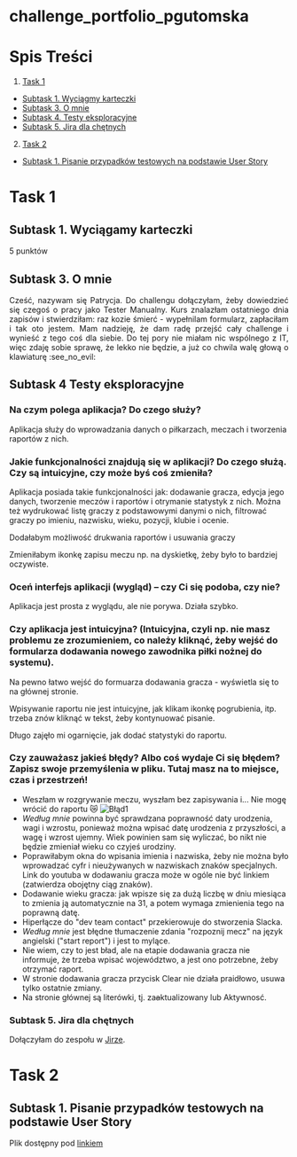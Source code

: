# challenge_portfolio_pgutomska
# Spis Treści


1. [Task 1](#task-1)
* [Subtask 1. Wyciągmy karteczki](#subtask-1-wyciągamy-karteczki)
* [Subtask 3. O mnie](#subtask-3-o-mnie)
* [Subtask 4. Testy eksploracyjne](#subtask-4-testy-eksploracyjne)
* [Subtask 5. Jira dla chętnych](#subtask-5-jira-dla-chętnych)
2. [Task 2](#task-2)
* [Subtask 1. Pisanie przypadków testowych na podstawie User Story](#subtask-1-pisanie-przypadków-testowych-na-podstawie-user-story)

# Task 1
 
## Subtask 1. Wyciągamy karteczki
  
5 punktów
  
## Subtask 3. O mnie
  
<p align="justify">
Cześć, nazywam się Patrycja. Do challengu dołączyłam, żeby dowiedzieć się czegoś o pracy jako Tester Manualny. Kurs znalazłam ostatniego dnia zapisów i stwierdziłam: raz kozie śmierć - wypełnilam formularz, zapłaciłam i tak oto jestem. Mam nadzieję, że dam radę przejść cały challenge i wynieść z tego coś dla siebie. Do tej pory nie miałam nic wspólnego z IT, więc zdaję sobie sprawę, że lekko nie będzie, a już co chwila walę głową o klawiaturę :see_no_evil:
</p>
 
## Subtask 4 Testy eksploracyjne
### Na czym polega aplikacja? Do czego służy?
Aplikacja służy do wprowadzania danych o piłkarzach, meczach i tworzenia raportów z nich. 

### Jakie funkcjonalności znajdują się w aplikacji? Do czego służą. Czy są intuicyjne, czy może byś coś zmieniła?

Aplikacja posiada takie funkcjonalności jak: dodawanie gracza, edycja jego danych, tworzenie meczów i raportów i otrymanie statystyk z nich. Można też wydrukować listę graczy z podstawowymi danymi o nich, filtrować graczy po imieniu, nazwisku, wieku, pozycji, klubie i ocenie.

Dodałabym możliwość drukwania raportów i usuwania graczy

Zmieniłabym ikonkę zapisu meczu np. na dyskietkę, żeby było to bardziej oczywiste.

### Oceń interfejs aplikacji (wygląd) – czy Ci się podoba, czy nie?

Aplikacja jest prosta z wyglądu, ale nie porywa. Działa szybko.

### Czy aplikacja jest intuicyjna? (Intuicyjna, czyli np. nie masz problemu ze zrozumieniem, co należy kliknąć, żeby wejść do formularza dodawania nowego zawodnika piłki nożnej do systemu).

Na pewno łatwo wejść do formuarza dodawania gracza - wyświetla się to na głównej stronie.

Wpisywanie raportu nie jest intuicyjne, jak klikam ikonkę pogrubienia, itp. trzeba znów kliknąć w tekst, żeby kontynuować pisanie. 

Długo zajęło mi ogarnięcie, jak dodać statystyki do raportu.

### Czy zauważasz jakieś błędy? Albo coś wydaje Ci się błędem? Zapisz swoje przemyślenia w pliku. Tutaj masz na to miejsce, czas i przestrzeń!

* Weszłam w rozgrywanie meczu, wyszłam bez zapisywania i... Nie mogę wrócić do raportu 😿
![Błąd1](https://i.imgur.com/uHtH7GS.png)
* *Według mnie* powinna być sprawdzana poprawność daty urodzenia, wagi i wzrostu, ponieważ można wpisać datę urodzenia z przyszłości, a wagę i wzrost ujemny. Wiek powinien sam się wyliczać, bo nikt nie będzie zmieniał wieku co czyjeś urodziny.
* Poprawiłabym okna do wpisania imienia i nazwiska, żeby nie można było wprowadzać cyfr i nieużywanych w nazwiskach znaków specjalnych.
Link do youtuba w dodawaniu gracza może w ogóle nie być linkiem (zatwierdza obojętny ciąg znaków).
* Dodawanie wieku gracza: jak wpisze się za dużą liczbę w dniu miesiąca to zmienia ją automatycznie na 31, a potem wymaga zmienienia tego na poprawną datę.
* Hiperłącze do "dev team contact" przekierowuje do stworzenia Slacka.
* *Według mnie* jest błędne tłumaczenie zdania "rozpoznij mecz" na język angielski ("start report") i jest to mylące. 
* Nie wiem, czy to jest bład, ale na etapie dodawania gracza nie informuje, że trzeba wpisać województwo, a jest ono potrzebne, żeby otrzymać raport.
* W stronie dodawania gracza przycisk Clear nie działa praidłowo, usuwa tylko ostatnie zmiany.
* Na stronie głównej są literówki, tj. za~~a~~ktualizowany lub Aktywnosć.

### Subtask 5. Jira dla chętnych

Dołączyłam do zespołu w [Jirze](https://wannai.atlassian.net/jira/software/projects/DIT/boards/2).

# Task 2

## Subtask 1. Pisanie przypadków testowych na podstawie User Story
Plik dostępny pod [linkiem](https://docs.google.com/document/d/1Nugy81i-qjqrOQDaUlxDpq8gY8DRlNZDSZEQa8Yp7YA/edit?usp=share_link)
